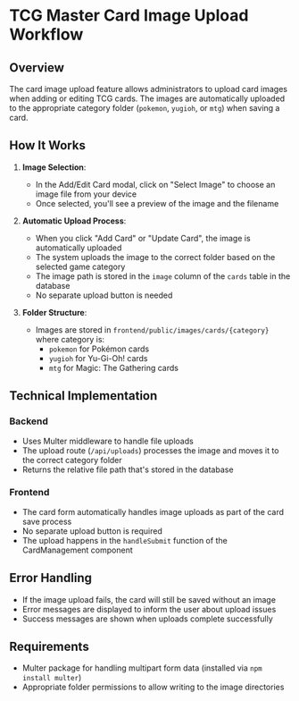 # TCG Master Card Image Upload Workflow

## Overview

The card image upload feature allows administrators to upload card images when adding or editing TCG cards. The images are automatically uploaded to the appropriate category folder (`pokemon`, `yugioh`, or `mtg`) when saving a card.

## How It Works

1. **Image Selection**:
   - In the Add/Edit Card modal, click on "Select Image" to choose an image file from your device
   - Once selected, you'll see a preview of the image and the filename

2. **Automatic Upload Process**:
   - When you click "Add Card" or "Update Card", the image is automatically uploaded
   - The system uploads the image to the correct folder based on the selected game category
   - The image path is stored in the `image` column of the `cards` table in the database
   - No separate upload button is needed

3. **Folder Structure**:
   - Images are stored in `frontend/public/images/cards/{category}` where category is:
     - `pokemon` for Pokémon cards
     - `yugioh` for Yu-Gi-Oh! cards
     - `mtg` for Magic: The Gathering cards

## Technical Implementation

### Backend

- Uses Multer middleware to handle file uploads
- The upload route (`/api/uploads`) processes the image and moves it to the correct category folder
- Returns the relative file path that's stored in the database

### Frontend

- The card form automatically handles image uploads as part of the card save process
- No separate upload button is required
- The upload happens in the `handleSubmit` function of the CardManagement component

## Error Handling

- If the image upload fails, the card will still be saved without an image
- Error messages are displayed to inform the user about upload issues
- Success messages are shown when uploads complete successfully

## Requirements

- Multer package for handling multipart form data (installed via `npm install multer`)
- Appropriate folder permissions to allow writing to the image directories
